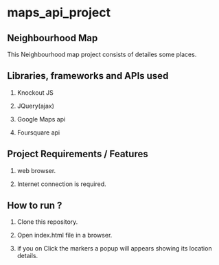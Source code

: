 # maps_api_project

## Neighbourhood Map
This Neighbourhood map project consists of detailes some places.

## Libraries, frameworks and APIs used
1. Knockout JS

2. JQuery(ajax)

3. Google Maps api

4. Foursquare api


## Project Requirements / Features

1. web browser.

2. Internet connection is required.

## How to run ?

1. Clone this repository.

2. Open index.html file in a browser.

3. if you on Click the markers a popup will appears showing its location details.


